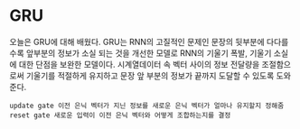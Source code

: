 # GRU 

오늘은 GRU에 대해 배웠다. GRU는 RNN의 고질적인 문제인 문장의 뒷부분에 다다를수록 앞부분의 정보가 소실
되는 것을 개선한 모델로 RNN의 기울기 폭발, 기울기 소실에 대한 단점을 보완한 모델이다.
시계열데이터 속 벡터 사이의 정보 전달량을 조절함으로써 기울기를 적절하게 유지하고 문장 앞 부분의 정보가
끝까지 도달할 수 있도록 도와준다. 

```
update gate 이전 은닉 벡터가 지닌 정보를 새로운 은닉 벡터가 얼마나 유지할지 정해줌
reset gate 새로운 입력이 이전 은닉 벡터와 어떻게 조합하는지를 결정
```


